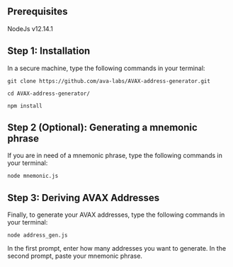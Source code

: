 

## Prerequisites

NodeJs v12.14.1

## Step 1: Installation

In a secure machine, type the following commands in your terminal:

`git clone https://github.com/ava-labs/AVAX-address-generator.git`

`cd AVAX-address-generator/`

`npm install`

## Step 2 (Optional): Generating a mnemonic phrase

If you are in need of a mnemonic phrase, type the following commands in your terminal:

`node mnemonic.js`

## Step 3: Deriving AVAX Addresses

Finally, to generate your AVAX addresses, type the following commands in your terminal:

`node address_gen.js`

In the first prompt, enter how many addresses you want to generate. In the second prompt, paste your mnemonic phrase.
